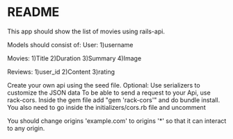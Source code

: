 # README

This app should show the list of movies using rails-api.

Models should  consist of:
User:
1)username

Movies:
1)Title
2)Duration
3)Summary
4)Image



Reviews:
1)user_id
2)Content
3)rating

Create your own api using the seed file.
Optional: Use serializers to customize the JSON data
To be able to send a request to your Api, use rack-cors. Inside the gem file add "gem 'rack-cors'" and do bundle install. You also need to go inside the initializers/cors.rb file and uncomment 

<!-- Rails.application.config.middleware.insert_before 0, Rack::Cors do
  allow do
    origins 'example.com'

    resource '*',
      headers: :any,
      methods: [:get, :post, :put, :patch, :delete, :options, :head]
  end -->

You should change origins 'example.com' to origins '*' so that it can interact to any origin.